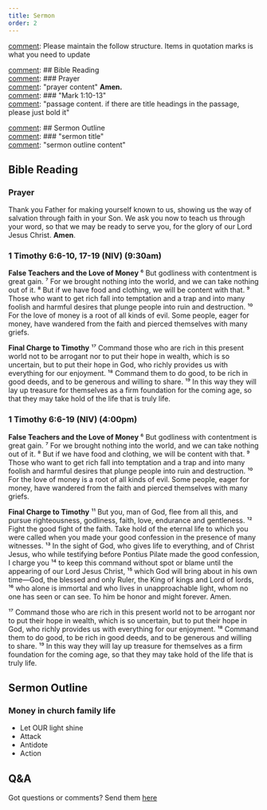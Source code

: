 ```yaml
---
title: Sermon 
order: 2
---
```


[comment]: Please maintain the follow structure. Items in quotation marks is what you need to update

[comment]: ## Bible Reading  
[comment]: ### Prayer  
[comment]: "prayer content"  **Amen.**  
[comment]:  ### "Mark 1:10-13"  
[comment]: "passage content. if there are title headings in the passage, please just bold it"  

[comment]: ## Sermon Outline  
[comment]: ### "sermon title"  
[comment]: "sermon outline content"  

[comment]: ------------------------------------------------------------------------------------

## Bible Reading

### Prayer
Thank you Father for making yourself known to us, showing us the way of salvation through faith in your Son. We ask you now to teach us through your word, so that we may be ready to serve you, for the glory of our Lord Jesus Christ. **Amen**.

### 1 Timothy 6:6-10, 17-19 (NIV) (9:30am)
**False Teachers and the Love of Money** 
⁶ But godliness with contentment is great gain. ⁷ For we brought nothing into the world, and we can take nothing out of it. ⁸ But if we have food and clothing, we will be content with that. ⁹ Those who want to get rich fall into temptation and a trap and into many foolish and harmful desires that plunge people into ruin and destruction. ¹⁰ For the love of money is a root of all kinds of evil. Some people, eager for money, have wandered from the faith and pierced themselves with many griefs.

**Final Charge to Timothy** 
¹⁷ Command those who are rich in this present world not to be arrogant nor to put their hope in wealth, which is so uncertain, but to put their hope in God, who richly provides us with everything for our enjoyment. ¹⁸ Command them to do good, to be rich in good deeds, and to be generous and willing to share. ¹⁹ In this way they will lay up treasure for themselves as a firm foundation for the coming age, so that they may take hold of the life that is truly life.

### 1 Timothy 6:6-19 (NIV) (4:00pm)
**False Teachers and the Love of Money**
⁶ But godliness with contentment is great gain. ⁷ For we brought nothing into the world, and we can take nothing out of it. ⁸ But if we have food and clothing, we will be content with that. ⁹ Those who want to get rich fall into temptation and a trap and into many foolish and harmful desires that plunge people into ruin and destruction. ¹⁰ For the love of money is a root of all kinds of evil. Some people, eager for money, have wandered from the faith and pierced themselves with many griefs.

**Final Charge to Timothy** 
¹¹ But you, man of God, flee from all this, and pursue righteousness, godliness, faith, love, endurance and gentleness. ¹² Fight the good fight of the faith. Take hold of the eternal life to which you were called when you made your good confession in the presence of many witnesses. ¹³ In the sight of God, who gives life to everything, and of Christ Jesus, who while testifying before Pontius Pilate made the good confession, I charge you ¹⁴ to keep this command without spot or blame until the appearing of our Lord Jesus Christ, ¹⁵ which God will bring about in his own time—God, the blessed and only Ruler, the King of kings and Lord of lords, ¹⁶ who alone is immortal and who lives in unapproachable light, whom no one has seen or can see. To him be honor and might forever. Amen.

¹⁷ Command those who are rich in this present world not to be arrogant nor to put their hope in wealth, which is so uncertain, but to put their hope in God, who richly provides us with everything for our enjoyment. ¹⁸ Command them to do good, to be rich in good deeds, and to be generous and willing to share. ¹⁹ In this way they will lay up treasure for themselves as a firm foundation for the coming age, so that they may take hold of the life that is truly life.

## Sermon Outline
### Money in church family life

- Let OUR light shine
- Attack
- Antidote
- Action 

## Q&A
Got questions or comments? Send them [here](https://tinyurl.com/SGHACQuestionsAnswers)
